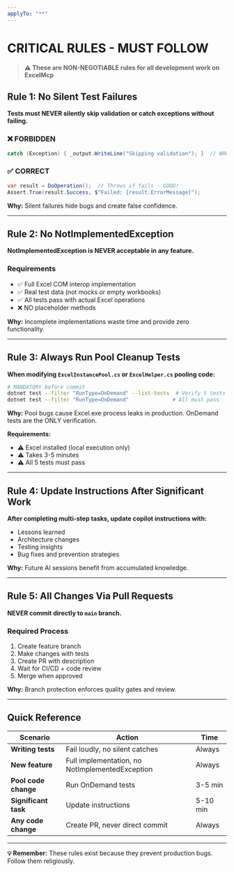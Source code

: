 ```yaml
---
applyTo: "**"
---
```


# CRITICAL RULES - MUST FOLLOW

> **⚠️ These are NON-NEGOTIABLE rules for all development work on ExcelMcp**

## Rule 1: No Silent Test Failures

**Tests must NEVER silently skip validation or catch exceptions without failing.**

### ❌ FORBIDDEN
```csharp
catch (Exception) { _output.WriteLine("Skipping validation"); }  // WRONG!
```

### ✅ CORRECT  
```csharp
var result = DoOperation();  // Throws if fails - GOOD!
Assert.True(result.Success, $"Failed: {result.ErrorMessage}");
```

**Why:** Silent failures hide bugs and create false confidence.

---

## Rule 2: No NotImplementedException

**NotImplementedException is NEVER acceptable in any feature.**

### Requirements
- ✅ Full Excel COM interop implementation
- ✅ Real test data (not mocks or empty workbooks)
- ✅ All tests pass with actual Excel operations
- ❌ NO placeholder methods

**Why:** Incomplete implementations waste time and provide zero functionality.

---

## Rule 3: Always Run Pool Cleanup Tests

**When modifying `ExcelInstancePool.cs` or `ExcelHelper.cs` pooling code:**

```bash
# MANDATORY before commit
dotnet test --filter "RunType=OnDemand" --list-tests  # Verify 5 tests
dotnet test --filter "RunType=OnDemand"              # All must pass
```

**Why:** Pool bugs cause Excel.exe process leaks in production. OnDemand tests are the ONLY verification.

**Requirements:**
- ⚠️ Excel installed (local execution only)
- ⚠️ Takes 3-5 minutes
- ⚠️ All 5 tests must pass

---

## Rule 4: Update Instructions After Significant Work

**After completing multi-step tasks, update copilot instructions with:**
- Lessons learned
- Architecture changes  
- Testing insights
- Bug fixes and prevention strategies

**Why:** Future AI sessions benefit from accumulated knowledge.

---

## Rule 5: All Changes Via Pull Requests

**NEVER commit directly to `main` branch.**

### Required Process
1. Create feature branch
2. Make changes with tests
3. Create PR with description
4. Wait for CI/CD + code review
5. Merge when approved

**Why:** Branch protection enforces quality gates and review.

---

## Quick Reference

| Scenario | Action | Time |
|----------|--------|------|
| **Writing tests** | Fail loudly, no silent catches | Always |
| **New feature** | Full implementation, no NotImplementedException | Always |
| **Pool code change** | Run OnDemand tests | 3-5 min |
| **Significant task** | Update instructions | 5-10 min |
| **Any code change** | Create PR, never direct commit | Always |

---

**💡 Remember:** These rules exist because they prevent production bugs. Follow them religiously.
